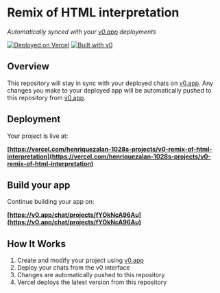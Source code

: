 # Remix of HTML interpretation

*Automatically synced with your [v0.app](https://v0.app) deployments*

[![Deployed on Vercel](https://img.shields.io/badge/Deployed%20on-Vercel-black?style=for-the-badge&logo=vercel)](https://vercel.com/henriquezalan-1028s-projects/v0-remix-of-html-interpretation)
[![Built with v0](https://img.shields.io/badge/Built%20with-v0.app-black?style=for-the-badge)](https://v0.app/chat/projects/fYOkNcA96Au)

## Overview

This repository will stay in sync with your deployed chats on [v0.app](https://v0.app).
Any changes you make to your deployed app will be automatically pushed to this repository from [v0.app](https://v0.app).

## Deployment

Your project is live at:

**[https://vercel.com/henriquezalan-1028s-projects/v0-remix-of-html-interpretation](https://vercel.com/henriquezalan-1028s-projects/v0-remix-of-html-interpretation)**

## Build your app

Continue building your app on:

**[https://v0.app/chat/projects/fYOkNcA96Au](https://v0.app/chat/projects/fYOkNcA96Au)**

## How It Works

1. Create and modify your project using [v0.app](https://v0.app)
2. Deploy your chats from the v0 interface
3. Changes are automatically pushed to this repository
4. Vercel deploys the latest version from this repository
